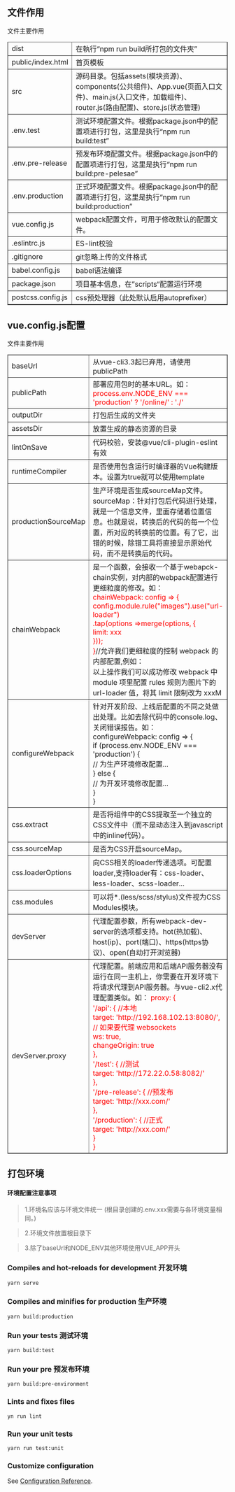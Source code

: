   ## 文件作用
  <table border="1">
    <thead>
      <tr>文件</tr>
      <tr>主要作用</tr>
    </thead>
    <tbody>
      <tr>
        <td>dist</td>
        <td>在執行“npm run build所打包的文件夾”</td>
      </tr>
      <tr>
        <td>public/index.html</td>
        <td>首页模板</td>
      </tr>
      <tr>
        <td>src</td>
        <td>源码目录。包括assets(模块资源)、components(公共组件)、App.vue(页面入口文件)、main.js(入口文件，加载组件)、router.js(路由配置)、store.js(状态管理)</td>
      </tr>
      <tr>
        <td>.env.test</td>
        <td>测试环境配置文件。根据package.json中的配置项进行打包，这里是执行“npm run build:test”</td>
      </tr>
      <tr>
        <td>.env.pre-release</td>
        <td>预发布环境配置文件。根据package.json中的配置项进行打包，这里是执行“npm run build:pre-pelesae”</td>
      </tr>
      <tr>
        <td>.env.production</td>
        <td>正式环境配置文件。根据package.json中的配置项进行打包，这里是执行“npm run build:production”</td>
      </tr>
      <tr>
        <td>vue.config.js</td>
        <td>webpack配置文件，可用于修改默认的配置文件。</td>
      </tr>
      <tr>
        <td>.eslintrc.js</td>
        <td>ES-lint校验</td>
      </tr>
      <tr>
        <td>.gitignore</td>
        <td>git忽略上传的文件格式</td>
      </tr>
      <tr>
        <td>babel.config.js</td>
        <td>babel语法编译</td>
      </tr>
      <tr>
        <td>package.json</td>
        <td>项目基本信息，在”scripts“配置运行环境</td>
      </tr>
      <tr>
        <td>postcss.config.js</td>
        <td>css预处理器（此处默认启用autoprefixer）</td>
      </tr>
    </tbody>
  </table>


## vue.config.js配置
<table border="1">
    <thead>
      <tr>文件</tr>
      <tr>主要作用</tr>
    </thead>
    <tbody>
      <tr>
        <td>baseUrl</td>
        <td>从vue-cli3.3起已弃用，请使用publicPath</td>
      </tr>
      <tr>
        <td>publicPath</td>
        <td>部署应用包时的基本URL。如：<span style="color:red;">process.env.NODE_ENV === 'production' ? '/online/' : './'</span></td>
      </tr>
      <tr>
        <td>outputDir</td>
        <td>打包后生成的文件夹</td>
      </tr>
      <tr>
        <td>assetsDir</td>
        <td>放置生成的静态资源的目录</td>
      </tr>
      <tr>
        <td>lintOnSave</td>
        <td>代码校验，安装@vue/cli-plugin-eslint有效</td>
      </tr>
      <tr>
        <td>runtimeCompiler</td>
        <td>是否使用包含运行时编译器的Vue构建版本。设置为true就可以使用template</td>
      </tr>
      <tr>
        <td>productionSourceMap</td>
        <td>生产环境是否生成sourceMap文件。<br />
          sourceMap：针对打包后代码进行处理，就是一个信息文件，里面存储着位置信息。也就是说，转换后的代码的每一个位置，所对应的转换前的位置。有了它，出错的时候，除错工具将直接显示原始代码，而不是转换后的代码。</td>
      </tr>
      <tr>
        <td>chainWebpack</td>
        <td>是一个函数，会接收一个基于webapck-chain实例，对内部的webpack配置进行更细粒度的修改。如：<br /><span style="color:red;">chainWebpack: config
            => {<br />
            config.module.rule("images").use("url-loader")<br />
            .tap(options =>merge(options, {<br />
            limit: xxx<br />
            }));<br />
            }</span>//允许我们更细粒度的控制 webpack 的内部配置,例如：<br />以上操作我们可以成功修改 webpack 中 module 项里配置 rules 规则为图片下的 url-loader
          值，将其 limit 限制改为 xxxM</td>
      </tr>
      <tr>
        <td>configureWebpack</td>
        <td>针对开发阶段、上线后配置的不同之处做出处理。比如去除代码中的console.log、关闭错误报告。如：<br /><span></span>
          configureWebpack: config => {<br />
          if (process.env.NODE_ENV === 'production') {<br />
          // 为生产环境修改配置...<br />
          } else {<br />
          // 为开发环境修改配置...<br />
          }<br />
          }<br />
          </span></td>
      </tr>
      <tr>
        <td>css.extract</td>
        <td>是否将组件中的CSS提取至一个独立的CSS文件中（而不是动态注入到javascript中的inline代码）。</td>
      </tr>
      <tr>
        <td>css.sourceMap</td>
        <td>是否为CSS开启sourceMap。</td>
      </tr>
      <tr>
        <td>css.loaderOptions</td>
        <td>向CSS相关的loader传递选项。可配置loader,支持loader有：css-loader、less-loader、scss-loader...</td>
      </tr>
      <tr>
        <td>css.modules</td>
        <td>可以将*.(less/scss/stylus)文件视为CSS Modules模块。</td>
      </tr>
      <tr>
        <td>devServer</td>
        <td>代理配置参数，所有webpack-dev-server的选项都支持。hot(热加载)、host(ip)、port(端口)、https(https协议)、open(自动打开浏览器)</td>
      </tr>
      <tr>
        <td>devServer.proxy</td>
        <td>代理配置。前端应用和后端API服务器没有运行在同一主机上，你需要在开发环境下将请求代理到API服务器。与vue-cli2.x代理配置类似。如：<span style="color:red;">
            proxy: {<br/>
            '/api': { //本地<br/>
            target: 'http://192.168.102.13:8080/',<br/>
            // 如果要代理 websockets<br/>
            ws: true,<br/>
            changeOrigin: true<br/>
            },<br/>
            '/test': { //测试<br/>
            target: 'http://172.22.0.58:8082/'<br/>
            },<br/>
            '/pre-release': { //预发布<br/>
            target: 'http://xxx.com/'<br/>
            },<br/>
            '/production': { //正式<br/>
            target: 'http://xxx.com/'<br/>
            }<br/>
            }<br/>
          </span></td>
      </tr>
    </tbody>
  </table>
  
## 打包环境
#### 环境配置注意事项
> 1.环境名应该与环境文件统一 (根目录创建的.env.xxx需要与各环境变量相同。)

> 2.环境文件放置根目录下

> 3.除了baseUrl和NODE_ENV其他环境使用VUE_APP开头  


### Compiles and hot-reloads for development   开发环境
```
yarn serve
```

### Compiles and minifies for production  生产环境
```
yarn build:production 
```

### Run your tests       测试环境     
```
yarn build:test
```

### Run your pre       预发布环境     
```
yarn build:pre-environment
```

### Lints and fixes files
```
yn run lint
```

### Run your unit tests
```
yarn run test:unit
```



### Customize configuration
See [Configuration Reference](https://cli.vuejs.org/config/).

